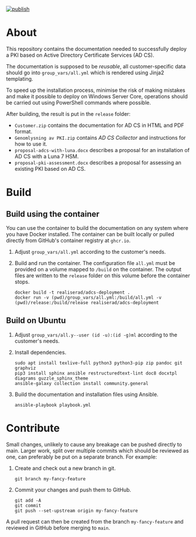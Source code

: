[![publish](https://github.com/Realiserad/adcs-deployment/actions/workflows/publish.yml/badge.svg?event=pull_request)](https://github.com/Realiserad/adcs-deployment/actions/workflows/publish.yml)

About
=====

This repository contains the documentation needed to successfully deploy a PKI based on Active Directory Certificate Services (AD CS).

The documentation is supposed to be *reusable*, all customer-specific data should go into ``group_vars/all.yml`` which is rendered using Jinja2 templating.

To speed up the installation process, minimise the risk of making mistakes and make it possible to deploy on Windows Server Core, operations should be carried out using PowerShell commands where possible.

After building, the result is put in the ``release`` folder:

- ``Customer.zip`` contains the documentation for AD CS in HTML and PDF format.
- ``Genomlysning av PKI.zip`` contains *AD CS Collector* and instructions for how to use it.
- ``proposal-adcs-with-luna.docx`` describes a proposal for an installation of AD CS with a Luna 7 HSM.
- ``proposal-pki-assessment.docx`` describes a proposal for assessing an existing PKI based on AD CS.

Build
=====

Build using the container
-------------------------

You can use the container to build the documentation on any system where you have Docker installed. The container can be built locally or pulled directly from GitHub's container registry at ``ghcr.io``.

1. Adjust ``group_vars/all.yml`` according to the customer's needs.

2. Build and run the container. The configuration file ``all.yml`` must be provided on a volume mapped to ``/build`` on the container. The output files are written to the ``release`` folder on this volume before the container stops.
    ```
    docker build -t realiserad/adcs-deployment .
    docker run -v (pwd)/group_vars/all.yml:/build/all.yml -v (pwd)/release:/build/release realiserad/adcs-deployment
    ```

Build on Ubuntu
---------------

1. Adjust ``group_vars/all.y--user (id -u):(id -g)ml`` according to the customer's needs.

2. Install dependencies.
    ```
    sudo apt install texlive-full python3 python3-pip zip pandoc git graphviz
    pip3 install sphinx ansible restructuredtext-lint doc8 docxtpl diagrams guzzle_sphinx_theme
    ansible-galaxy collection install community.general
    ```

2. Build the documentation and installation files using Ansible.
    ```
    ansible-playbook playbook.yml
    ```
Contribute
==========

Small changes, unlikely to cause any breakage can be pushed directly to main. Larger work, split over multiple commits which should be reviewed as one, can preferably be put on a separate branch. For example:

1. Create and check out a new branch in git.
    ```
    git branch my-fancy-feature
    ```

2. Commit your changes and push them to GitHub.
    ```
    git add -A
    git commit
    git push --set-upstream origin my-fancy-feature
    ```

A pull request can then be created from the branch ``my-fancy-feature`` and reviewed in GitHub before merging to ``main``.
